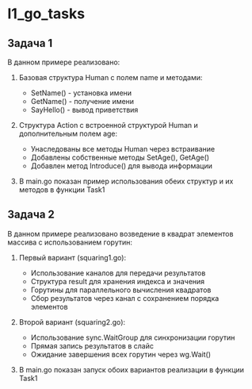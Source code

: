 # l1_go_tasks

## Задача 1

В данном примере реализовано:

1. Базовая структура Human с полем name и методами:
   - SetName() - установка имени
   - GetName() - получение имени  
   - SayHello() - вывод приветствия

2. Структура Action с встроенной структурой Human и дополнительным полем age:
   - Унаследованы все методы Human через встраивание
   - Добавлены собственные методы SetAge(), GetAge()
   - Добавлен метод Introduce() для вывода информации

3. В main.go показан пример использования обеих структур и их методов в функции Task1


## Задача 2

В данном примере реализовано возведение в квадрат элементов массива с использованием горутин:

1. Первый вариант (squaring1.go):
   - Использование каналов для передачи результатов
   - Структура result для хранения индекса и значения
   - Горутины для параллельного вычисления квадратов
   - Сбор результатов через канал с сохранением порядка элементов

2. Второй вариант (squaring2.go):
   - Использование sync.WaitGroup для синхронизации горутин
   - Прямая запись результатов в слайс
   - Ожидание завершения всех горутин через wg.Wait()

3. В main.go показан запуск обоих вариантов реализации в функции Task1




